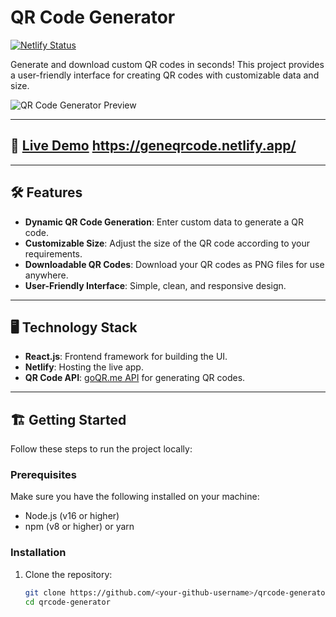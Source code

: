 # QR Code Generator  

[![Netlify Status](https://api.netlify.com/api/v1/badges/<your-netlify-badge-id>/deploy-status)](https://geneqrcode.netlify.app/)  

Generate and download custom QR codes in seconds! This project provides a user-friendly interface for creating QR codes with customizable data and size.  

![QR Code Generator Preview](https://github.com/user-attachments/assets/8ae17700-9c8d-438f-a1cf-5ac4c2718f9d)

---

## 🚀 [Live Demo](https://geneqrcode.netlify.app/) https://geneqrcode.netlify.app/ 

---

## 🛠️ Features  

- **Dynamic QR Code Generation**: Enter custom data to generate a QR code.  
- **Customizable Size**: Adjust the size of the QR code according to your requirements.  
- **Downloadable QR Codes**: Download your QR codes as PNG files for use anywhere.  
- **User-Friendly Interface**: Simple, clean, and responsive design.  

---

## 🖥️ Technology Stack  

- **React.js**: Frontend framework for building the UI.  
- **Netlify**: Hosting the live app.  
- **QR Code API**: [goQR.me API](https://goqr.me/api/) for generating QR codes.  

---

## 🏗️ Getting Started  

Follow these steps to run the project locally:

### Prerequisites  

Make sure you have the following installed on your machine:  

- Node.js (v16 or higher)  
- npm (v8 or higher) or yarn  

### Installation  

1. Clone the repository:  
   ```bash  
   git clone https://github.com/<your-github-username>/qrcode-generator.git  
   cd qrcode-generator  

